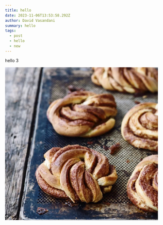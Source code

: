 ```yaml
---
title: hello
date: 2023-11-06T13:53:58.292Z
author: David Vasandani
summary: hello
tags:
  - post
  - hello
  - new
---
```

hello 3

![A kanelsnurrer from Meyers Bageri in Copenhagen, DK](meyers_1696398651_1.jpg "kanelsnurrer")